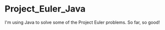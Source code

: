 Project_Euler_Java
==================
I'm using Java to solve some of the Project Euler problems.  So far, so good!
